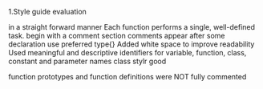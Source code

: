1.Style guide evaluation

in a straight forward manner
Each function performs a single, well-defined task.
begin with a comment section
comments appear after some declaration
use preferred type{}
Added white space to improve readability
Used meaningful and descriptive identifiers for variable, function, class, constant and parameter names
class stylr good

function prototypes and function definitions were NOT fully commented

